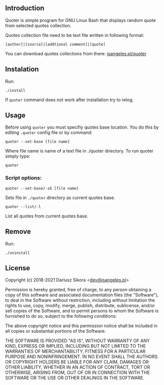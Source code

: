 ## Introduction
Quoter is simple program for GNU Linux Bash that displays random quote from selected quotes collection.

Quotes collection file need to be text file written in following format:
```
[author]|[source]|[addtional comment]|[quote]
```
You can download quotes collections from there:
[isangeles.pl/quoter](http://isangeles.pl/quoter)

## Instalation
Run:
```
./install
```
If `quoter` command does not work after installation try to relog.

## Usage
Before using `quoter` you must specifiy quotes base location.
You do this by editing `.quoter` config file or by command:
```
quoter --set-base [file name]
```
Where file name is name of a text file in ./quoter directory.
To run quoter simply type:
```
quoter
```
### Script options:
```
quoter --set-base/-sb [file name]
```
Sets file in `./quoter` directory as current quotes base.
```
quoter --list/-l
```
List all quotes from current quotes base.

## Remove
Run:
```
./uninstall
```
## License
Copyright (c) 2018-2021 Dariusz Sikora <<dev@isangeles.pl>>

Permission is hereby granted, free of charge, to any person obtaining a copy
of this software and associated documentation files (the "Software"), to deal
in the Software without restriction, including without limitation the rights
to use, copy, modify, merge, publish, distribute, sublicense, and/or sell
copies of the Software, and to permit persons to whom the Software is
furnished to do so, subject to the following conditions:

The above copyright notice and this permission notice shall be included in all
copies or substantial portions of the Software.

THE SOFTWARE IS PROVIDED "AS IS", WITHOUT WARRANTY OF ANY KIND, EXPRESS OR
IMPLIED, INCLUDING BUT NOT LIMITED TO THE WARRANTIES OF MERCHANTABILITY,
FITNESS FOR A PARTICULAR PURPOSE AND NONINFRINGEMENT. IN NO EVENT SHALL THE
AUTHORS OR COPYRIGHT HOLDERS BE LIABLE FOR ANY CLAIM, DAMAGES OR OTHER
LIABILITY, WHETHER IN AN ACTION OF CONTRACT, TORT OR OTHERWISE, ARISING FROM,
OUT OF OR IN CONNECTION WITH THE SOFTWARE OR THE USE OR OTHER DEALINGS IN THE
SOFTWARE.
